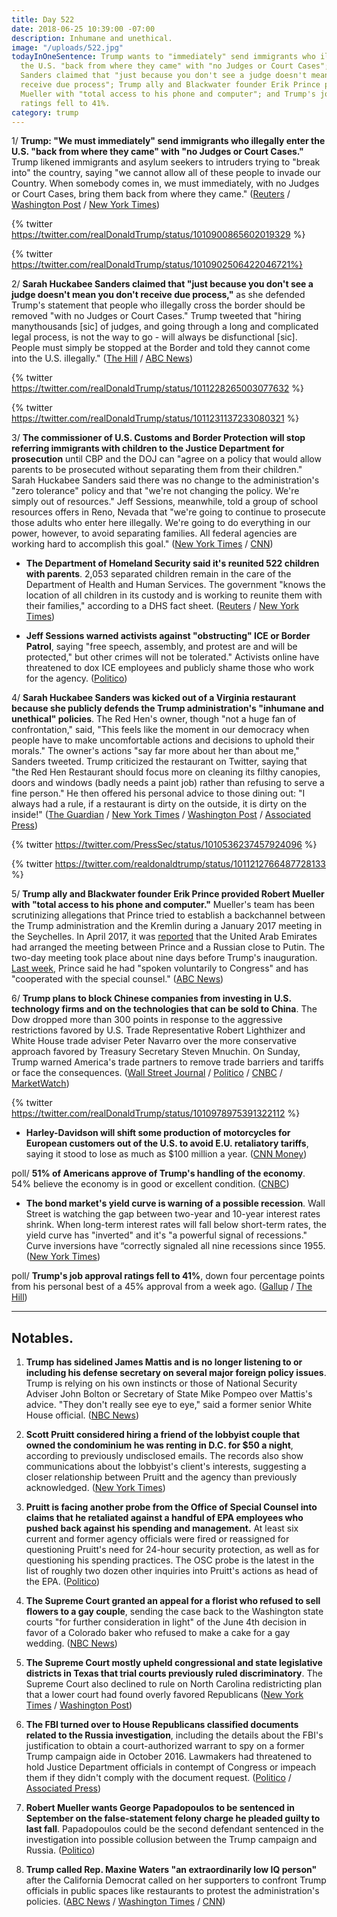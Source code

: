 ```yaml
---
title: Day 522
date: 2018-06-25 10:39:00 -07:00
description: Inhumane and unethical.
image: "/uploads/522.jpg"
todayInOneSentence: Trump wants to "immediately" send immigrants who illegally enter
  the U.S. "back from where they came" with "no Judges or Court Cases"; Sarah Huckabee
  Sanders claimed that "just because you don't see a judge doesn't mean you don't
  receive due process"; Trump ally and Blackwater founder Erik Prince provided Robert
  Mueller with "total access to his phone and computer"; and Trump's job approval
  ratings fell to 41%.
category: trump
---
```


1/ **Trump: "We must immediately" send immigrants who illegally enter the U.S. "back from where they came" with "no Judges or Court Cases."** Trump likened immigrants and asylum seekers to intruders trying to "break into" the country, saying "we cannot allow all of these people to invade our Country. When somebody comes in, we must immediately, with no Judges or Court Cases, bring them back from where they came." ([Reuters](https://www.reuters.com/article/us-usa-immigration-trump/trump-calls-for-deporting-illegal-immigrants-with-no-judges-or-court-cases-idUSKBN1JK0OL?feedType=RSS&feedName=politicsNewsFBChatbot) / [Washington Post](https://www.washingtonpost.com/powerpost/trump-advocates-depriving-undocumented-immigrants-of-due-process-rights/2018/06/24/dfa45d36-77bd-11e8-93cc-6d3beccdd7a3_story.html?utm_term=.62c65846a2b0) / [New York Times](https://www.nytimes.com/2018/06/24/us/politics/trump-immigration-judges-due-process.html))

{% twitter https://twitter.com/realDonaldTrump/status/1010900865602019329 %}

{% twitter  https://twitter.com/realDonaldTrump/status/1010902506422046721%}

2/ **Sarah Huckabee Sanders claimed that "just because you don't see a judge doesn't mean you don't receive due process,"** as she defended Trump's statement that people who illegally cross the border should be removed "with no Judges or Court Cases." Trump tweeted that "hiring manythousands \[sic\] of judges, and going through a long and complicated legal process, is not the way to go - will always be disfunctional \[sic\]. People must simply be stopped at the Border and told they cannot come into the U.S. illegally." ([The Hill](http://thehill.com/homenews/administration/394029-white-house-just-because-you-dont-see-a-judge-doesnt-mean-you-dont) / [ABC News](https://abcnews.go.com/Politics/trump-doubles-turning-undocumented-immigrants-due-process/story?id=56142083))

{% twitter https://twitter.com/realDonaldTrump/status/1011228265003077632 %}

{% twitter https://twitter.com/realDonaldTrump/status/1011231137233080321 %}

3/ **The commissioner of U.S. Customs and Border Protection will stop referring immigrants with children to the Justice Department for prosecution** until CBP and the DOJ can "agree on a policy that would allow parents to be prosecuted without separating them from their children." Sarah Huckabee Sanders said there was no change to the administration's "zero tolerance" policy and that "we're not changing the policy. We're simply out of resources." Jeff Sessions, meanwhile, told a group of school resources offers in Reno, Nevada that "we're going to continue to prosecute those adults who enter here illegally. We're going to do everything in our power, however, to avoid separating families. All federal agencies are working hard to accomplish this goal." ([New York Times](https://www.nytimes.com/2018/06/25/us/politics/border-officials-suspend-handing-over-migrant-families-to-prosecutors.html) / [CNN](https://www.cnn.com/2018/06/25/politics/sessions-zero-tolerance-immigration/index.html))

* **The Department of Homeland Security said it's reunited 522 children with parents**. 2,053 separated children remain in the care of the Department of Health and Human Services. The government "knows the location of all children in its custody and is working to reunite them with their families," according to a DHS fact sheet. ([Reuters](https://www.reuters.com/article/us-usa-immigration/u-s-government-reunites-522-children-removed-under-zero-tolerance-idUSKBN1JK01L) / [New York Times](https://www.nytimes.com/2018/06/24/us/migrant-children-reunited.html))

* **Jeff Sessions warned activists against "obstructing" ICE or Border Patrol**, saying "free speech, assembly, and protest are and will be protected," but other crimes will not be tolerated." Activists online have threatened to dox ICE employees and publicly shame those who work for the agency. ([Politico](https://www.politico.com/story/2018/06/24/sessions-border-patrol-safety-667185))

4/ **Sarah Huckabee Sanders was kicked out of a Virginia restaurant because she publicly defends the Trump administration's "inhumane and unethical" policies**. The Red Hen's owner, though "not a huge fan of confrontation," said, "This feels like the moment in our democracy when people have to make uncomfortable actions and decisions to uphold their morals." The owner's actions "say far more about her than about me," Sanders tweeted. Trump criticized the restaurant on Twitter, saying that "the Red Hen Restaurant should focus more on cleaning its filthy canopies, doors and windows (badly needs a paint job) rather than refusing to serve a fine person." He then offered his personal advice to those dining out: "I always had a rule, if a restaurant is dirty on the outside, it is dirty on the inside!" ([The Guardian](https://www.theguardian.com/us-news/2018/jun/23/trump-press-secretary-sarah-sanders-ejected-virginia-restaurant-red-hen-lexington) / [New York Times](https://www.nytimes.com/2018/06/25/us/politics/trump-restaurant-sarah-sanders-border.html) / [Washington Post](https://www.washingtonpost.com/news/local/wp/2018/06/23/why-a-small-town-restaurant-owner-asked-sarah-huckabee-sanders-to-leave-and-would-do-it-again/) / [Associated Press](https://www.apnews.com/3cf53b66445f47cbb6001cf3e1ee32b6))

{% twitter https://twitter.com/PressSec/status/1010536237457924096 %}

{% twitter https://twitter.com/realdonaldtrump/status/1011212766487728133 %}

5/ **Trump ally and Blackwater founder Erik Prince provided Robert Mueller with "total access to his phone and computer."** Mueller's team has been scrutinizing allegations that Prince tried to establish a backchannel between the Trump administration and the Kremlin during a January 2017 meeting in the Seychelles. In April 2017, it was [reported](https://whatthefuckjusthappenedtoday.com/2017/04/03/Day-74/#5-blackwater-founder-erik-prince-and) that the United Arab Emirates had arranged the meeting between Prince and a Russian close to Putin. The two-day meeting took place about nine days before Trump's inauguration. [Last week](https://whatthefuckjusthappenedtoday.com/2018/06/19/day-516/), Prince said he had "spoken voluntarily to Congress" and has "cooperated with the special counsel." ([ABC News](https://abcnews.go.com/Politics/special-counsel-obtains-trump-ally-erik-princes-phones/story?id=56143477))

6/ **Trump plans to block Chinese companies from investing in U.S. technology firms and on the technologies that can be sold to China**. The Dow dropped more than 300 points in response to the aggressive restrictions favored by U.S. Trade Representative Robert Lighthizer and White House trade adviser Peter Navarro over the more conservative approach favored by Treasury Secretary Steven Mnuchin. On Sunday, Trump warned America's trade partners to remove trade barriers and tariffs or face the consequences. ([Wall Street Journal](https://www.wsj.com/articles/trump-plans-new-curbs-on-chinese-investment-tech-exports-to-china-1529883988) / [Politico](https://www.politico.com/story/2018/06/24/trump-china-export-controls-647091) / [CNBC](https://www.cnbc.com/2018/06/25/us-stock-futures-trade-tumult-continues-to-rattle-investors.html) / [MarketWatch](https://www.marketwatch.com/story/trumps-latest-threat-to-us-trade-partners-drop-tariffs-or-face-consequences-2018-06-24))

{% twitter https://twitter.com/realDonaldTrump/status/1010978975391322112 %}

* **Harley-Davidson will shift some production of motorcycles for European customers out of the U.S. to avoid E.U. retaliatory tariffs**, saying it stood to lose as much as $100 million a year. ([CNN Money](http://money.cnn.com/2018/06/25/news/companies/harley-davidson-motorcycles-tariffs-trump/index.html))

poll/ **51% of Americans approve of Trump's handling of the economy**. 54% believe the economy is in good or excellent condition. ([CNBC](https://www.cnbc.com/2018/06/25/majority-of-americans-approve-of-trumps-handling-of-the-economy.html))

* **The bond market's yield curve is warning of a possible recession**. Wall Street is watching the gap between two-year and 10-year interest rates shrink. When long-term interest rates will fall below short-term rates, the yield curve has "inverted" and it's "a powerful signal of recessions." Curve inversions have “correctly signaled all nine recessions since 1955. ([New York Times](https://www.nytimes.com/2018/06/25/business/what-is-yield-curve-recession-prediction.html))

poll/ **Trump's job approval ratings fell to 41%**, down four percentage points from his personal best of a 45% approval from a week ago. ([Gallup](https://news.gallup.com/poll/203207/trump-job-approval-weekly.aspx) / [The Hill](http://thehill.com/homenews/administration/393985-poll-trumps-approval-rating-falls-back-to-41-percent))

---

## Notables.

1. **Trump has sidelined James Mattis and is no longer listening to or including his defense secretary on several major foreign policy issues**. Trump is relying on his own instincts or those of National Security Adviser John Bolton or Secretary of State Mike Pompeo over Mattis's advice. "They don't really see eye to eye," said a former senior White House official. ([NBC News](https://www.nbcnews.com/politics/donald-trump/mattis-out-loop-trump-doesn-t-listen-him-say-officials-n885796))

2. **Scott Pruitt considered hiring a friend of the lobbyist couple that owned the condominium he was renting in D.C. for $50 a night**, according to previously undisclosed emails. The records also show communications about the lobbyist's client's interests, suggesting a closer relationship between Pruitt and the agency than previously acknowledged. ([New York Times](https://www.nytimes.com/2018/06/24/climate/pruitt-epa-lobbyist-landlord-emails.html))

3. **Pruitt is facing another probe from the Office of Special Counsel into claims that he retaliated against a handful of EPA employees who pushed back against his spending and management.** At least six current and former agency officials were fired or reassigned for questioning Pruitt's need for 24-hour security protection, as well as for questioning his spending practices. The OSC probe is the latest in the list of roughly two dozen other inquiries into Pruitt's actions as head of the EPA. ([Politico](https://www.politico.com/story/2018/06/24/pruitt-epa-employee-retaliation-647703))

4. **The Supreme Court granted an appeal for a florist who refused to sell flowers to a gay couple**, sending the case back to the Washington state courts "for further consideration in light" of the June 4th decision in favor of a Colorado baker who refused to make a cake for a gay wedding. ([NBC News](https://www.nbcnews.com/politics/supreme-court/supreme-court-grants-appeal-florist-who-refused-serve-gay-wedding-n886266))

5. **The Supreme Court mostly upheld congressional and state legislative districts in Texas that trial courts previously ruled discriminatory**. The Supreme Court also declined to rule on North Carolina redistricting plan that a lower court had found overly favored Republicans ([New York Times](https://www.nytimes.com/2018/06/25/us/politics/supreme-court-texas-gerrymandering.html) / [Washington Post](https://www.washingtonpost.com/politics/courts_law/supreme-court-sends-case-on-north-carolina-gerrymandering-back-to-lower-court/2018/06/25/03c1119e-787e-11e8-93cc-6d3beccdd7a3_story.html))

6. **The FBI turned over to House Republicans classified documents related to the Russia investigation**, including the details about the FBI's justification to obtain a court-authorized warrant to spy on a former Trump campaign aide in October 2016. Lawmakers had threatened to hold Justice Department officials in contempt of Congress or impeach them if they didn't comply with the document request. ([Politico](https://www.politico.com/story/2018/06/23/fbi-russia-probe-documents-nunes-gowdy-goodlatte-667181) / [Associated Press](https://apnews.com/c833af9e743142f59df4d91354c69a41))

7. **Robert Mueller wants George Papadopoulos to be sentenced in September on the false-statement felony charge he pleaded guilty to last fall**. Papadopoulos could be the second defendant sentenced in the investigation into possible collusion between the Trump campaign and Russia. ([Politico](https://www.politico.com/story/2018/06/22/mueller-george-papadopoulos-sentencing-667169))

8. **Trump called Rep. Maxine Waters "an extraordinarily low IQ person"** after the California Democrat called on her supporters to confront Trump officials in public spaces like restaurants to protest the administration's policies. ([ABC News](https://abcnews.go.com/Politics/trump-calls-waters-extremely-low-iq-person-wake/story?id=56140886) / [Washington Times](https://www.washingtontimes.com/news/2018/jun/25/donald-trump-to-maxine-waters-be-careful-what-you-/) / [CNN](https://www.cnn.com/2018/06/25/politics/maxine-waters-trump-officials/))